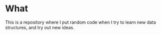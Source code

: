 # What

This is a repository where I put random code when I try to learn new data structures, and try out new ideas.
